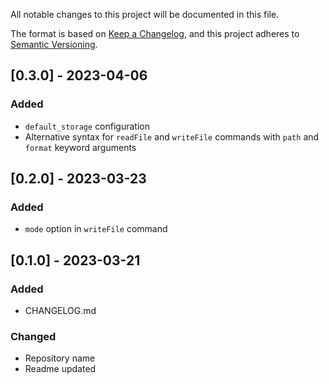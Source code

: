 All notable changes to this project will be documented in this file.

The format is based on [Keep a Changelog](https://keepachangelog.com/en/1.0.0/),
and this project adheres to [Semantic Versioning](https://semver.org/spec/v2.0.0.html).

## [0.3.0] - 2023-04-06
### Added
- `default_storage` configuration
- Alternative syntax for `readFile` and `writeFile` commands with `path` and `format` keyword arguments

## [0.2.0] - 2023-03-23
### Added
- `mode` option in `writeFile` command

## [0.1.0] - 2023-03-21
### Added
- CHANGELOG.md
### Changed 
- Repository name 
- Readme updated